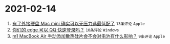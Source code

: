 # 2021-02-14

1. [有了外接硬盘 Mac mini 确实可以无压力选最低配了](https://www.v2ex.com/t/753250) `13条评论` `Apple`
1. [你们的 edge 可以 QQ 快速登录吗？](https://www.v2ex.com/t/753246) `10条评论` `Windows`
1. [m1 MacBook Air 手动添加散热硅片会不会对电池有什么影响？](https://www.v2ex.com/t/753247) `9条评论` `Apple`
